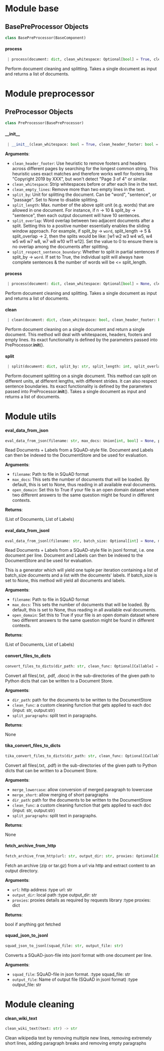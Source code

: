 <a name="base"></a>
# Module base

<a name="base.BasePreProcessor"></a>
## BasePreProcessor Objects

```python
class BasePreProcessor(BaseComponent)
```

<a name="base.BasePreProcessor.process"></a>
#### process

```python
 | process(document: dict, clean_whitespace: Optional[bool] = True, clean_header_footer: Optional[bool] = False, clean_empty_lines: Optional[bool] = True, split_by: Optional[str] = "word", split_length: Optional[int] = 1000, split_overlap: Optional[int] = None, split_respect_sentence_boundary: Optional[bool] = True) -> List[dict]
```

Perform document cleaning and splitting. Takes a single document as input and returns a list of documents.

<a name="preprocessor"></a>
# Module preprocessor

<a name="preprocessor.PreProcessor"></a>
## PreProcessor Objects

```python
class PreProcessor(BasePreProcessor)
```

<a name="preprocessor.PreProcessor.__init__"></a>
#### \_\_init\_\_

```python
 | __init__(clean_whitespace: bool = True, clean_header_footer: bool = False, clean_empty_lines: bool = True, split_by: str = "word", split_length: int = 1000, split_overlap: int = 0, split_respect_sentence_boundary: bool = True)
```

**Arguments**:

- `clean_header_footer`: Use heuristic to remove footers and headers across different pages by searching
                             for the longest common string. This heuristic uses exact matches and therefore
                             works well for footers like "Copyright 2019 by XXX", but won't detect "Page 3 of 4"
                             or similar.
- `clean_whitespace`: Strip whitespaces before or after each line in the text.
- `clean_empty_lines`: Remove more than two empty lines in the text.
- `split_by`: Unit for splitting the document. Can be "word", "sentence", or "passage". Set to None to disable splitting.
- `split_length`: Max. number of the above split unit (e.g. words) that are allowed in one document. For instance, if n -> 10 & split_by ->
                   "sentence", then each output document will have 10 sentences.
- `split_overlap`: Word overlap between two adjacent documents after a split.
                      Setting this to a positive number essentially enables the sliding window approach.
                      For example, if split_by -> `word`,
                      split_length -> 5 & split_overlap -> 2, then the splits would be like:
                      [w1 w2 w3 w4 w5, w4 w5 w6 w7 w8, w7 w8 w10 w11 w12].
                      Set the value to 0 to ensure there is no overlap among the documents after splitting.
- `split_respect_sentence_boundary`: Whether to split in partial sentences if split_by -> `word`. If set
                                        to True, the individual split will always have complete sentences &
                                        the number of words will be <= split_length.

<a name="preprocessor.PreProcessor.process"></a>
#### process

```python
 | process(document: dict, clean_whitespace: Optional[bool] = None, clean_header_footer: Optional[bool] = None, clean_empty_lines: Optional[bool] = None, split_by: Optional[str] = None, split_length: Optional[int] = None, split_overlap: Optional[int] = None, split_respect_sentence_boundary: Optional[bool] = None) -> List[dict]
```

Perform document cleaning and splitting. Takes a single document as input and returns a list of documents.

<a name="preprocessor.PreProcessor.clean"></a>
#### clean

```python
 | clean(document: dict, clean_whitespace: bool, clean_header_footer: bool, clean_empty_lines: bool) -> dict
```

Perform document cleaning on a single document and return a single document. This method will deal with whitespaces, headers, footers
and empty lines. Its exact functionality is defined by the parameters passed into PreProcessor.__init__().

<a name="preprocessor.PreProcessor.split"></a>
#### split

```python
 | split(document: dict, split_by: str, split_length: int, split_overlap: int, split_respect_sentence_boundary: bool) -> List[dict]
```

Perform document splitting on a single document. This method can split on different units, at different lengths,
with different strides. It can also respect sentence boundaries. Its exact functionality is defined by
the parameters passed into PreProcessor.__init__(). Takes a single document as input and returns a list of documents.

<a name="utils"></a>
# Module utils

<a name="utils.eval_data_from_json"></a>
#### eval\_data\_from\_json

```python
eval_data_from_json(filename: str, max_docs: Union[int, bool] = None, preprocessor: PreProcessor = None, open_domain: bool = False) -> Tuple[List[Document], List[Label]]
```

Read Documents + Labels from a SQuAD-style file.
Document and Labels can then be indexed to the DocumentStore and be used for evaluation.

**Arguments**:

- `filename`: Path to file in SQuAD format
- `max_docs`: This sets the number of documents that will be loaded. By default, this is set to None, thus reading in all available eval documents.
- `open_domain`: Set this to True if your file is an open domain dataset where two different answers to the same question might be found in different contexts.

**Returns**:

(List of Documents, List of Labels)

<a name="utils.eval_data_from_jsonl"></a>
#### eval\_data\_from\_jsonl

```python
eval_data_from_jsonl(filename: str, batch_size: Optional[int] = None, max_docs: Union[int, bool] = None, preprocessor: PreProcessor = None, open_domain: bool = False) -> Generator[Tuple[List[Document], List[Label]], None, None]
```

Read Documents + Labels from a SQuAD-style file in jsonl format, i.e. one document per line.
Document and Labels can then be indexed to the DocumentStore and be used for evaluation.

This is a generator which will yield one tuple per iteration containing a list
of batch_size documents and a list with the documents' labels.
If batch_size is set to None, this method will yield all documents and labels.

**Arguments**:

- `filename`: Path to file in SQuAD format
- `max_docs`: This sets the number of documents that will be loaded. By default, this is set to None, thus reading in all available eval documents.
- `open_domain`: Set this to True if your file is an open domain dataset where two different answers to the same question might be found in different contexts.

**Returns**:

(List of Documents, List of Labels)

<a name="utils.convert_files_to_dicts"></a>
#### convert\_files\_to\_dicts

```python
convert_files_to_dicts(dir_path: str, clean_func: Optional[Callable] = None, split_paragraphs: bool = False) -> List[dict]
```

Convert all files(.txt, .pdf, .docx) in the sub-directories of the given path to Python dicts that can be written to a
Document Store.

**Arguments**:

- `dir_path`: path for the documents to be written to the DocumentStore
- `clean_func`: a custom cleaning function that gets applied to each doc (input: str, output:str)
- `split_paragraphs`: split text in paragraphs.

**Returns**:

None

<a name="utils.tika_convert_files_to_dicts"></a>
#### tika\_convert\_files\_to\_dicts

```python
tika_convert_files_to_dicts(dir_path: str, clean_func: Optional[Callable] = None, split_paragraphs: bool = False, merge_short: bool = True, merge_lowercase: bool = True) -> List[dict]
```

Convert all files(.txt, .pdf) in the sub-directories of the given path to Python dicts that can be written to a
Document Store.

**Arguments**:

- `merge_lowercase`: allow conversion of merged paragraph to lowercase
- `merge_short`: allow merging of short paragraphs
- `dir_path`: path for the documents to be written to the DocumentStore
- `clean_func`: a custom cleaning function that gets applied to each doc (input: str, output:str)
- `split_paragraphs`: split text in paragraphs.

**Returns**:

None

<a name="utils.fetch_archive_from_http"></a>
#### fetch\_archive\_from\_http

```python
fetch_archive_from_http(url: str, output_dir: str, proxies: Optional[dict] = None)
```

Fetch an archive (zip or tar.gz) from a url via http and extract content to an output directory.

**Arguments**:

- `url`: http address
:type url: str
- `output_dir`: local path
:type output_dir: str
- `proxies`: proxies details as required by requests library
:type proxies: dict

**Returns**:

bool if anything got fetched

<a name="utils.squad_json_to_jsonl"></a>
#### squad\_json\_to\_jsonl

```python
squad_json_to_jsonl(squad_file: str, output_file: str)
```

Converts a SQuAD-json-file into jsonl format with one document per line.

**Arguments**:

- `squad_file`: SQuAD-file in json format.
:type squad_file: str
- `output_file`: Name of output file (SQuAD in jsonl format)
:type output_file: str

<a name="cleaning"></a>
# Module cleaning

<a name="cleaning.clean_wiki_text"></a>
#### clean\_wiki\_text

```python
clean_wiki_text(text: str) -> str
```

Clean wikipedia text by removing multiple new lines, removing extremely short lines,
adding paragraph breaks and removing empty paragraphs
